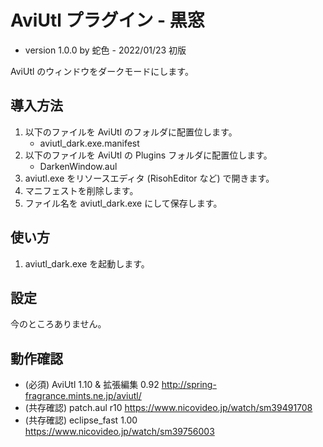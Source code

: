 # AviUtl プラグイン - 黒窓

* version 1.0.0 by 蛇色 - 2022/01/23 初版

AviUtl のウィンドウをダークモードにします。

## 導入方法

1. 以下のファイルを AviUtl のフォルダに配置位します。
	* aviutl_dark.exe.manifest
2. 以下のファイルを AviUtl の Plugins フォルダに配置位します。
	* DarkenWindow.aul
3. aviutl.exe をリソースエディタ (RisohEditor など) で開きます。
4. マニフェストを削除します。
5. ファイル名を aviutl_dark.exe にして保存します。

## 使い方

1. aviutl_dark.exe を起動します。

## 設定

今のところありません。

## 動作確認

* (必須) AviUtl 1.10 & 拡張編集 0.92 http://spring-fragrance.mints.ne.jp/aviutl/
* (共存確認) patch.aul r10 https://www.nicovideo.jp/watch/sm39491708
* (共存確認) eclipse_fast 1.00 https://www.nicovideo.jp/watch/sm39756003
